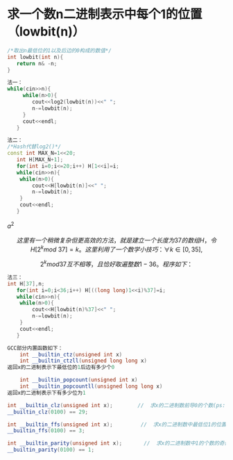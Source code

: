 # 求一个数n二进制表示中每个1的位置（lowbit(n)）

```cpp
/*取出n最低位的1以及后边的0构成的数值*/
int lowbit(int n){
   return n& -n;
}
```

```cpp
法一：
while(cin>>n){
     while(n>0){
        cout<<log2(lowbit(n))<<" ";
        n-=lowbit(n);
     }
     cout<<endl;
   }
```



```cpp
法二：
/*Hash代替log2()*/
const int MAX_N=1<<20;
   int H[MAX_N+1];
   for(int i=0;i<=20;i++) H[1<<i]=i;
   while(cin>>n){
    while(n>0){
        cout<<H[lowbit(n)]<<" ";
        n-=lowbit(n);
    }
    cout<<endl;
   }
```
$a^2$

$$
这里有一个稍微复杂但更高效的方法，就是建立一个长度为37的数组H，令H[2^k mod\ 37]=k。这里利用了一个数学小技巧：∀ k∈[0,35],
$$

$$
2^kmod 37互不相等，且恰好取遍整数1-36。程序如下：
$$

```cpp
法三：
int H[37],n;
   for(int i=0;i<36;i++) H[((long long)1<<i)%37]=i;
   while(cin>>n){
    while(n>0){
        cout<<H[lowbit(n)%37]<<" ";
        n-=lowbit(n);
    }
    cout<<endl;
   }
```

```cpp
GCC部分内置函数如下：
    int __builtin_ctz(unsigned int x)
    int __builtin_ctzll(unsigned long long x)
返回x的二进制表示下最低位的1后边有多少个0    
```

```cpp
    int __builtin_popcount(unsigned int x)
    int __builtin_popcountll(unsigned long long x)
返回x的二进制表示下有多少位为1        
```

```cpp
int __builtin_clz(unsigned int x);        //  求x的二进制数前导0的个数(ps:一共有32位)
__builtin_clz(0100) == 29;

int __builtin_ffs(unsigned int x);         //  求x的二进制数中最低位1的位置（突然发现和lowbit有一样的作用，但是要比lowbit慢）
__builtin_ffs(0100) == 3;

int __builtin_parity(unsigned int x);       //  求x的二进制数中1的个数的奇偶性(奇数为1  偶数为0)
__builtin_parity(0100) == 1;

```

